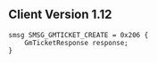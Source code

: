 ## Client Version 1.12

```rust,ignore
smsg SMSG_GMTICKET_CREATE = 0x206 {
    GmTicketResponse response;    
}

```
